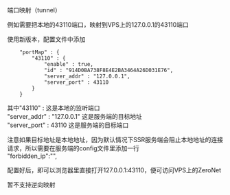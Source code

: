 端口映射（tunnel）

例如需要把本地的43110端口，映射到VPS上的127.0.0.1的43110端口

使用新版本，配置文件中添加
```
	"portMap" : {
		"43110" : {
			"enable" : true,
			"id" : "914D0BA738F8E4E2BA3464A26D031E76",
			"server_addr" : "127.0.0.1",
			"server_port" : 43110
		}
	}
```

其中"43110" : 这是本地的监听端口  
"server_addr" : "127.0.0.1"  这是服务端的目标地址  
"server_port" : 43110  这是服务端的目标端口

注意如果目标地址是本地地址，因为默认情况下SSR服务端会阻止本地地址的连接请求，所以需要在服务端的config文件里添加一行  
"forbidden_ip":"",

配置好后，即可以浏览器里直接打开127.0.0.1:43110，便可访问VPS上的ZeroNet

暂不支持逆向映射